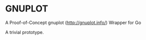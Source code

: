 GNUPLOT
=======

A Proof-of-Concept gnuplot (http://gnuplot.info/) Wrapper for Go

A trivial prototype.
